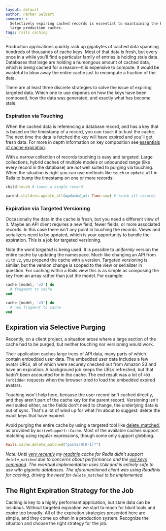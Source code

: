 ```yaml
---
layout: default
author: Parker Selbert
summary: >
  Selectively expiring cached records is essential to maintaining the health of
  large production caches.
tags: rails caching
---
```


Production applications quickly rack up gigabytes of cached data spanning
hundreds of thousands of cache keys. Most of that data is fresh, but every once
in a while you'll find a particular family of entries is holding stale data.
Databases that large are holding a humongous amount of cached data, which is
being cached for a reason—it is expensive to compute. It would be wasteful to
blow away the entire cache just to recompute a fraction of the data.

There are at least three discrete strategies to solve the issue of expiring
targeted data. Which one to use depends on how the keys have been composed, how
the data was generated, and exactly what has become stale.

### Expiration via Touching

When the cached data is referencing a database record, and has a key that is
based on the timestamp of a record, you can `touch` it to bust the cache. The
next time the data is fetched the key will have expired and you'll get fresh
data. For more in depth information on key composition see [essentials of cache
expiration][ece].

With a narrow collection of records touching is easy and targeted. Large
collections, hybrid caches of multiple models or unbounded range (like every
record in the database) are *not* well suited to purging via touching. When the
situation is right you can use methods like `touch` or `update_all` in Rails to
bump the timestamp on one or more records:

```ruby
child.touch # touch a single record

parent.children.update_all(updated_at: Time.now) # touch all records
```

### Expiration via Targeted Versioning

Occasionally the data in the cache is fresh, but you need a different view of
it. Maybe an API client requires a new field, fewer fields, or more associated
records. In this case there isn't any point in touching the records. Views and
serializers need to be updated, which is your opportunity to bundle the
expiration. This is a job for targeted versioning.

Note the word *targeted* is being used. It is possible to *uniformly* version
the entire cache by updating the namespace. Much like changing an API from `v1`
to `v2`, you prepend the cache with a version. Targeted versioning is similar,
but the version change is scoped to the view or serializer in question. For
caching within a Rails view this is as simple as composing the key from an array
rather than just the model. For example:

```ruby
cache [model, 'v2'] do
  # fragment to cache
end

cache [model, 'v3'] do
  # new fragment to cache
end
```

## Expiration via Selective Purging

Recently, on a client project, a situation arose where a large section of the
cache had to be purged, but neither touching nor versioning would work.

Their application caches large trees of API data, many parts of which contain
embedded user data. The embedded user data includes a few avatar URLs, all of
which were securely checked out from Amazon S3 and have an expiration. A
background job keeps the URLs refreshed, but that hadn't been accounted for in
the cache. The end result was a lot of `403 Forbidden` requests when the browser
tried to load the embedded expired avatars.

Touching won't help here, because the user record isn't cached directly, and
they aren't part of the cache key for the parent record. Versioning isn't well
suited either, as the fields don't need to change, the underlying data is out of
sync. That's a lot of wind up for what I'm about to suggest: delete the exact
keys that have expired.

Avoid purging the entire cache by using a targeted tool like
[delete_matched][dm], as provided by `ActiveSupport::Cache`. Most of the
available caches support matching using regular expressions, though some only
support globbing.

```ruby
Rails.cache.delete_matched("posts/9[0-1]*")
```

_Note: Until [very recently][rdm] my [readthis][rdt] cache for Redis didn't
support `delete_matched` due to concerns about performance and the [evil keys
command][ekc]. The eventual implementation uses `SCAN` and is entirely safe to
use with gigantic databases. The aforementioned client was using Readthis for
caching, driving the need for `delete_matched` to be implemented._

## The Right Expiration Strategy for the Job

Caching is key to a highly performant application, but stale data can be
insidious. Without targeted expiration we start to reach for blunt tools and
expire too broadly. All of the expiration strategies presented here are simple,
and they come up often in a production system. Recognize the situation and
choose the right strategy for the job.

[ece]: https://sorentwo.com/2016-07-11-essentials-of-cache-expiration-in-rails
[dm]: http://api.rubyonrails.org/classes/ActiveSupport/Cache/Store.html#method-i-delete_matched
[rdm]: https://github.com/sorentwo/readthis/blob/master/CHANGELOG.md#v150-2016-07-18
[rdt]: https://github.com/sorentwo/readthis
[ekc]: https://redislabs.com/blog/5-key-takeaways-for-developing-with-redis#.V59KpbVB4qk
